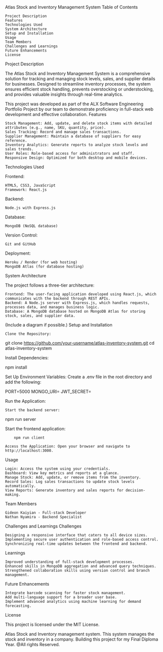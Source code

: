 Atlas Stock and Inventory Management System
Table of Contents

    Project Description
    Features
    Technologies Used
    System Architecture
    Setup and Installation
    Usage
    Team Members
    Challenges and Learnings
    Future Enhancements
    License

Project Description

The Atlas Stock and Inventory Management System is a comprehensive solution for tracking and managing stock levels, sales, and supplier details for businesses. Designed to streamline inventory processes, the system ensures efficient stock handling, prevents overstocking or understocking, and provides valuable insights through real-time analytics.

This project was developed as part of the ALX Software Engineering Portfolio Project by our team to demonstrate proficiency in full-stack web development and effective collaboration.
Features

    Stock Management: Add, update, and delete stock items with detailed attributes (e.g., name, SKU, quantity, price).
    Sales Tracking: Record and manage sales transactions.
    Supplier Management: Maintain a database of suppliers for easy reference.
    Inventory Analytics: Generate reports to analyze stock levels and sales trends.
    User Roles: Role-based access for administrators and staff.
    Responsive Design: Optimized for both desktop and mobile devices.

Technologies Used

Frontend:

    HTML5, CSS3, JavaScript
    Framework: React.js

Backend:

    Node.js with Express.js

Database:

    MongoDB (NoSQL database)

Version Control:

    Git and GitHub

Deployment:

    Heroku / Render (for web hosting)
    MongoDB Atlas (for database hosting)

System Architecture

The project follows a three-tier architecture:

    Frontend: The user-facing application developed using React.js, which communicates with the backend through REST APIs.
    Backend: A Node.js server with Express.js, which handles requests, processes data, and manages business logic.
    Database: A MongoDB database hosted on MongoDB Atlas for storing stock, sales, and supplier data.

(Include a diagram if possible.)
Setup and Installation

    Clone the Repository:

git clone https://github.com/your-username/atlas-inventory-system.git
cd atlas-inventory-system

Install Dependencies:

npm install

Set Up Environment Variables: Create a .env file in the root directory and add the following:

PORT=5000
MONGO_URI=<Your MongoDB URI>
JWT_SECRET=<Your JWT Secret>

Run the Application:

    Start the backend server:

npm run server

Start the frontend application:

        npm run client

    Access the Application: Open your browser and navigate to http://localhost:3000.

Usage

    Login: Access the system using your credentials.
    Dashboard: View key metrics and reports at a glance.
    Manage Stock: Add, update, or remove items from the inventory.
    Record Sales: Log sales transactions to update stock levels automatically.
    View Reports: Generate inventory and sales reports for decision-making.

Team Members

    Gideon Kaiyian - Full-stack Developer
    Nathan Nyamira - Backend Specialist

Challenges and Learnings
Challenges

    Designing a responsive interface that caters to all device sizes.
    Implementing secure user authentication and role-based access control.
    Synchronizing real-time updates between the frontend and backend.

Learnings

    Improved understanding of full-stack development processes.
    Enhanced skills in MongoDB aggregation and advanced query techniques.
    Strengthened collaboration skills using version control and branch management.

Future Enhancements

    Integrate barcode scanning for faster stock management.
    Add multi-language support for a broader user base.
    Implement advanced analytics using machine learning for demand forecasting.

License

This project is licensed under the MIT License.

Atlas Stock and Inventory management system.
This system manages the stock and inventory in a company.
Building this project for my Final Diploma Year.
@All rights Reserved.

